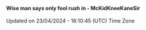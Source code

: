 #### Wise man says only fool rush in - McKidKneeKaneSir
Updated on 23/04/2024 - 16:10:45 (UTC) Time Zone

